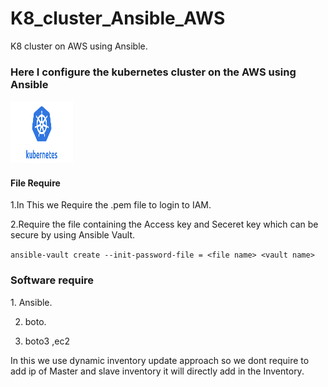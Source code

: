 # K8_cluster_Ansible_AWS
K8 cluster on AWS using Ansible.

<h3>Here I configure the kubernetes cluster on the AWS using Ansible</h3>

<img src="/Images/k1.jpg" width="100" height="100">


<h4>File Require</h4>
1.In This we Require the .pem file to login to IAM.

2.Require the file containing the Access key and Seceret key which can be secure by using Ansible Vault.
 
 ``` ansible-vault create --init-password-file = <file name> <vault name>  ```
 
 <h3>Software require</h3>
 1. Ansible.

 2. boto.

 3. boto3 ,ec2
 
 In this we use dynamic inventory update approach so we dont require to add ip of Master and slave inventory it will directly add in the Inventory.
 
 
